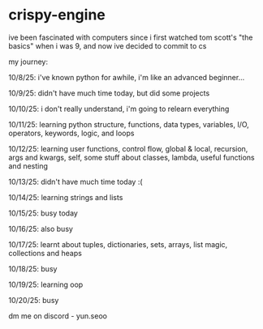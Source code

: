 # crispy-engine

ive been fascinated with computers since i first watched tom scott's "the basics" when i was 9, and now ive decided to commit to cs

my journey:

10/8/25: i've known python for awhile, i'm like an advanced beginner...

10/9/25: didn't have much time today, but did some projects

10/10/25: i don't really understand, i'm going to relearn everything

10/11/25: learning python structure, functions, data types, variables, I/O, operators, keywords, logic, and loops

10/12/25: learning user functions, control flow, global & local, recursion, args and kwargs, self, some stuff about classes, lambda, useful functions and nesting

10/13/25: didn't have much time today :(

10/14/25: learning strings and lists

10/15/25: busy today

10/16/25: also busy

10/17/25: learnt about tuples, dictionaries, sets, arrays, list magic, collections and heaps

10/18/25: busy

10/19/25: learning oop

10/20/25: busy

dm me on discord - yun.seoo
